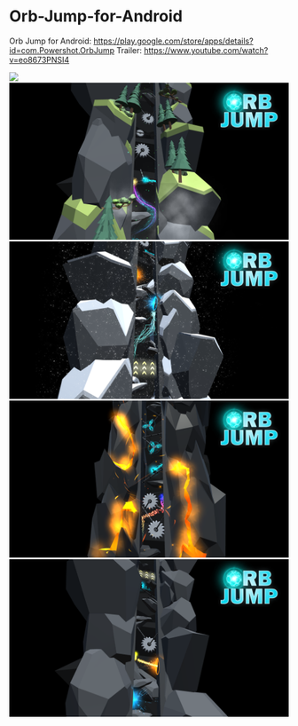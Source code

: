 # Orb-Jump-for-Android
Orb Jump for Android: https://play.google.com/store/apps/details?id=com.Powershot.OrbJump
Trailer: https://www.youtube.com/watch?v=eo8673PNSI4

![](PromoImages/OrbJumpPromo5.png)
![](PromoImages/OrbJumpPromo1.png)
![](PromoImages/OrbJumpPromo2.png)
![](PromoImages/OrbJumpPromo3.png)
![](PromoImages/OrbJumpPromo4.png)
